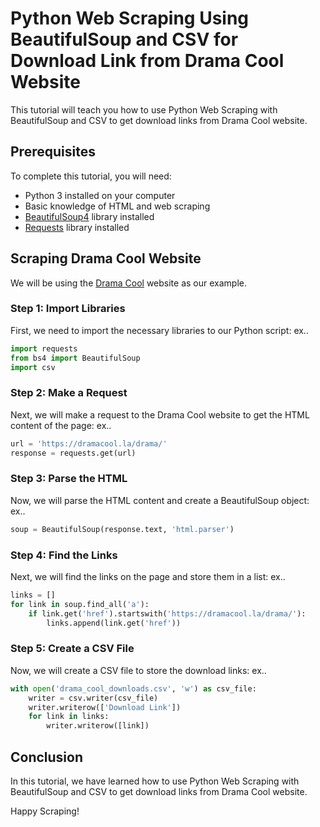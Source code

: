 # Python Web Scraping Using BeautifulSoup and CSV for Download Link from Drama Cool Website

This tutorial will teach you how to use Python Web Scraping with BeautifulSoup and CSV to get download links from Drama Cool website. 

## Prerequisites

To complete this tutorial, you will need: 

* Python 3 installed on your computer 
* Basic knowledge of HTML and web scraping
* [BeautifulSoup4](https://pypi.org/project/beautifulsoup4/) library installed
* [Requests](https://requests.readthedocs.io/) library installed

## Scraping Drama Cool Website

We will be using the [Drama Cool](https://dramacool.la/) website as our example. 

### Step 1: Import Libraries 

First, we need to import the necessary libraries to our Python script: 
ex..

```python
import requests
from bs4 import BeautifulSoup
import csv
```

### Step 2: Make a Request 

Next, we will make a request to the Drama Cool website to get the HTML content of the page: 
ex..

```python
url = 'https://dramacool.la/drama/'
response = requests.get(url)
```

### Step 3: Parse the HTML 

Now, we will parse the HTML content and create a BeautifulSoup object: 
ex..

```python
soup = BeautifulSoup(response.text, 'html.parser')
```

### Step 4: Find the Links 

Next, we will find the links on the page and store them in a list: 
ex..

```python
links = []
for link in soup.find_all('a'):
    if link.get('href').startswith('https://dramacool.la/drama/'):
        links.append(link.get('href'))
```

### Step 5: Create a CSV File 

Now, we will create a CSV file to store the download links: 
ex..
```python
with open('drama_cool_downloads.csv', 'w') as csv_file:
    writer = csv.writer(csv_file)
    writer.writerow(['Download Link'])
    for link in links:
        writer.writerow([link])
```

## Conclusion 

In this tutorial, we have learned how to use Python Web Scraping with BeautifulSoup and CSV to get download links from Drama Cool website. 

Happy Scraping!
